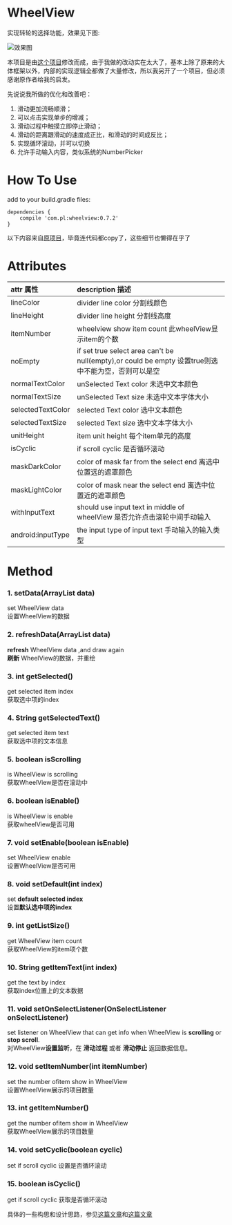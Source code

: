# WheelView

实现转轮的选择功能，效果见下图:

![效果图](https://raw.githubusercontent.com/l465659833/WheelView/master/art/sample.gif)

本项目是由[这个项目](https://github.com/helloJp/WheelView)修改而成，由于我做的改动实在太大了，基本上除了原来的大体框架以外，内部的实现逻辑全都做了大量修改，所以我另开了一个项目，但必须感谢原作者给我的启发。

先说说我所做的优化和改善吧：

1. 滑动更加流畅顺滑；
2. 可以点击实现单步的增减；
3. 滑动过程中触摸立即停止滑动；
4. 滑动的距离跟滑动的速度成正比，和滑动的时间成反比；
5. 实现循环滚动，并可以切换
5. 允许手动输入内容，类似系统的NumberPicker

# How To Use

add to your build.gradle files:

```
dependencies {
    compile 'com.pl:wheelview:0.7.2'
}
```


以下内容来自[原项目](https://github.com/helloJp/WheelView)，毕竟连代码都copy了，这些细节也懒得在乎了

# Attributes


| attr 属性          | description 描述 |
|:---				 |:---|
| lineColor  	     | divider line color 分割线颜色 |
| lineHeight  	     | divider line height 分割线高度 |
| itemNumber	 	 | wheelview show item count 此wheelView显示item的个数 |
| noEmpty 			 | if set true select area can't be null(empty),or could be empty 设置true则选中不能为空，否则可以是空 |
| normalTextColor 	 | unSelected Text color 未选中文本颜色 |
| normalTextSize 	 | unSelected Text size 未选中文本字体大小 |
| selectedTextColor | selected Text color 选中文本颜色 |
| selectedTextSize 	 | selected Text size 选中文本字体大小 |
| unitHeight 		 | item unit height 每个item单元的高度 |
| isCyclic 		     | if scroll cyclic 是否循环滚动 |
| maskDarkColor 		     | color of mask far from the select end 离选中位置远的遮罩颜色 |
| maskLightColor 		     |  color of mask near the select end 离选中位置近的遮罩颜色 |
| withInputText 		     |  should use input text in middle of wheelView 是否允许点击滚轮中间手动输入 |
| android:inputType 		     |  the input type of input text 手动输入的输入类型 |

# Method
### 1. setData(ArrayList<String> data)
set WheelView data</br> 
设置WheelView的数据

### 2. refreshData(ArrayList<String> data) 
**refresh** WheelView data ,and draw again</br>
**刷新** WheelView的数据，并重绘

### 3. int getSelected()
get selected item index</br>
获取选中项的index

### 4. String getSelectedText()
get selected item text</br>
获取选中项的文本信息

### 5. boolean isScrolling
is WheelView is scrolling</br>
获取WheelView是否在滚动中

### 6. boolean isEnable()
is WheelView is enable</br>
获取wheelView是否可用

### 7. void setEnable(boolean isEnable)  
set WheelView enable</br>
设置WheelView是否可用

### 8. void setDefault(int index)
set **default selected index**</br>
设置**默认选中项的index**
 
### 9. int getListSize() 
get WheelView item count</br>
获取WheelView的item项个数

### 10. String getItemText(int index)
get the text by index </br>
获取index位置上的文本数据

### 11. void setOnSelectListener(OnSelectListener onSelectListener)
set listener on WheelView that can get info when WheelView is **scrolling** or **stop scroll**.</br>
对WheelView**设置监听**，在 **滑动过程** 或者 **滑动停止** 返回数据信息。

### 12. void setItemNumber(int itemNumber)
set the number ofitem show in WheelView</br>
设置WheelView展示的项目数量

### 13. int getItemNumber()
get the number ofitem show in WheelView</br>
获取WheelView展示的项目数量

### 14. void setCyclic(boolean cyclic)
set if scroll cyclic
设置是否循环滚动

### 15. boolean isCyclic()
get if scroll cyclic
获取是否循环滚动



具体的一些构思和设计思路，参见[这篇文章](http://www.jianshu.com/p/4b3e2373d0e2)和[这篇文章](http://www.jianshu.com/p/c01c1dda5a8a)
